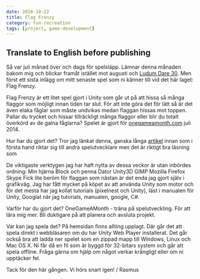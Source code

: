 ```yaml
---
date: 2018-10-22
title: Flag Frenzy
category: fun-recreation
tags: [project, game-development]
---
```


## Translate to English before publishing

Så var juli månad över och dags för spelsläpp. Lämnar denna månaden bakom mig och blickar framåt istället mot augusti och [Ludum Dare 30](http://www.ludumdare.com/compo/). Men först ett sista inlägg om mitt senaste spel som ni känner till vid det här laget: Flag Frenzy.

Flag Frenzy är ett litet spel gjort i Unity som går ut på att hissa så många flaggor som möjligt innan tiden tar slut. För att inte göra det för lätt så är det även elaka fåglar som måste undvikas medan flaggan hissas mot toppen.
Pallar du trycket och hissar tillräckligt många flaggor eller blir du totalt överkörd av de galna fåglarna?
Spelet är gjort för [onegameamonth.com](onegameamonth.com) juli 2014.

Hur har du gjort det?
Tror jag länkat denna, ganska långa [artikel](http://gamedevelopment.tutsplus.com/articles/1gam-how-to-succeed-at-making-one-game-a-month--gamedev-3695) innan som i första hand riktar sig till andra spelutvecklare men det är riktigt bra läsning som 

De viktigaste verktygen jag har haft nytta av dessa veckor är utan inbördes ordning:
Min hjärna
Block och penna
Dator
Unity3D
GIMP
Mozilla Firefox
Skype
Fick lite beröm för flaggan som nästan är det enda jag gjort själv i grafikväg. 
Jag har fått mycket på köpet av att använda Unity som motor och för det mesta har jag kollat tutorials (pixelnest och Unity), läst i manualen för Unity, Googlat när jag tutorials, manualen, google, C#.

Varför har du gjort det?
 OneGameAMonth - träna på spelutveckling. För att lära mig mer. Bli duktigare på att planera och avsluta projekt.

Var kan jag spela det?
På hemsidan finns allting upplagt. Där går det att spela direkt i webbläsaren om du har Unity Web Player installerat. Det går också bra att ladda ner spelet som en zippad mapp till Windows, Linux och Mac OS X. Ni får då en fil som är byggd för 32-bitars system och går att spela offline.
Fråga gärna om hjälp om något verkar krångligt eller om ni upptäcker fel.

Tack för den här gången. Vi hörs snart igen!
/ Rasmus